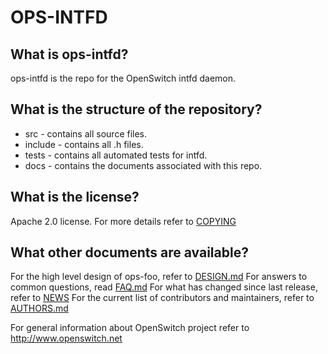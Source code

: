 ﻿OPS-INTFD
=========

What is ops-intfd?
------------------
ops-intfd is the repo for the OpenSwitch intfd daemon.

What is the structure of the repository?
----------------------------------------
* src - contains all source files.
* include - contains all .h files.
* tests - contains all automated tests for intfd.
* docs - contains the documents associated with this repo.

What is the license?
--------------------
Apache 2.0 license. For more details refer to [COPYING](COPYING)

What other documents are available?
-----------------------------------
For the high level design of ops-foo, refer to [DESIGN.md](DESIGN.md)
For answers to common questions, read [FAQ.md](FAQ.md)
For what has changed since last release, refer to [NEWS](NEWS)
For the current list of contributors and maintainers, refer to [AUTHORS.md](AUTHORS.md)

For general information about OpenSwitch project refer to http://www.openswitch.net
